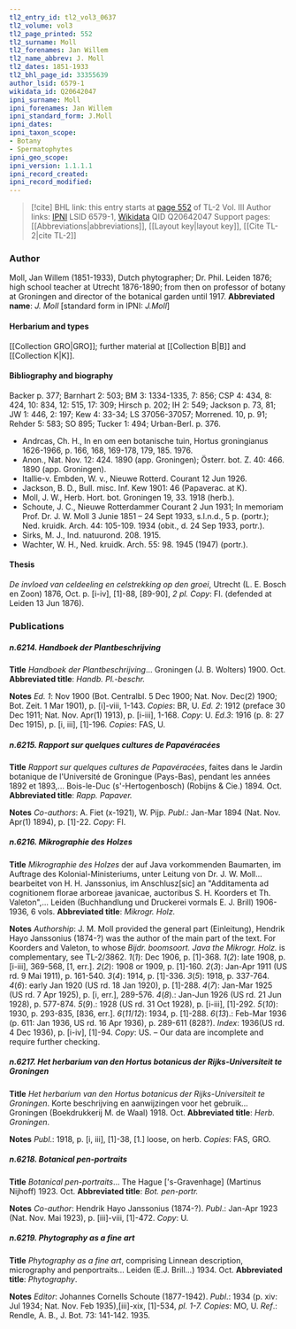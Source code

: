 ```yaml
---
tl2_entry_id: tl2_vol3_0637
tl2_volume: vol3
tl2_page_printed: 552
tl2_surname: Moll
tl2_forenames: Jan Willem
tl2_name_abbrev: J. Moll
tl2_dates: 1851-1933
tl2_bhl_page_id: 33355639
author_lsid: 6579-1
wikidata_id: Q20642047
ipni_surname: Moll
ipni_forenames: Jan Willem
ipni_standard_form: J.Moll
ipni_dates: 
ipni_taxon_scope: 
- Botany
- Spermatophytes
ipni_geo_scope: 
ipni_version: 1.1.1.1
ipni_record_created: 
ipni_record_modified:
---
```


> [!cite] BHL link: this entry starts at [page 552](https://www.biodiversitylibrary.org/page/33355639) of TL-2 Vol. III
> Author links: [IPNI](https://www.ipni.org/a/6579-1) LSID 6579-1, [Wikidata](https://www.wikidata.org/wiki/Q20642047) QID Q20642047
> Support pages: [[Abbreviations|abbreviations]], [[Layout key|layout key]], [[Cite TL-2|cite TL-2]]

### Author

Moll, Jan Willem (1851-1933), Dutch phytographer; Dr. Phil. Leiden 1876; high school teacher at Utrecht 1876-1890; from then on professor of botany at Groningen and director of the botanical garden until 1917. 
**Abbreviated name**: *J. Moll* \[standard form in IPNI: *J.Moll*\]

#### Herbarium and types

[[Collection GRO|GRO]]; further material at [[Collection B|B]] and [[Collection K|K]].

#### Bibliography and biography

Backer p. 377; Barnhart 2: 503; BM 3: 1334-1335, 7: 856; CSP 4: 434, 8: 424, 10: 834, 12: 515, 17: 309; Hirsch p. 202; IH 2: 549; Jackson p. 73, 81; JW 1: 446, 2: 197; Kew 4: 33-34; LS 37056-37057; Morrened. 10, p. 91; Rehder 5: 583; SO 895; Tucker 1: 494; Urban-Berl. p. 376.
- Andrcas, Ch. H., In en om een botanische tuin, Hortus groningianus 1626-1966, p. 166, 168, 169-178, 179, 185. 1976.
- Anon., Nat. Nov. 12: 424. 1890 (app. Groningen); Österr. bot. Z. 40: 466. 1890 (app. Groningen).
- Itallie-v. Embden, W. v., Nieuwe Rotterd. Courant 12 Jun 1926.
- Jackson, B. D., Bull. misc. Inf. Kew 1901: 46 (Papaverac. at K).
- Moll, J. W., Herb. Hort. bot. Groningen 19, 33. 1918 (herb.).
- Schoute, J. C., Nieuwe Rotterdammer Courant 2 Jun 1931; In memoriam Prof. Dr. J. W. Moll 3 Junie 1851 – 24 Sept 1933, s.l.n.d., 5 p. (portr.); Ned. kruidk. Arch. 44: 105-109. 1934 (obit., d. 24 Sep 1933, portr.).
- Sirks, M. J., Ind. natuurond. 208. 1915.
- Wachter, W. H., Ned. kruidk. Arch. 55: 98. 1945 (1947) (portr.).

#### Thesis

*De invloed van celdeeling en celstrekking op den groei*, Utrecht (L. E. Bosch en Zoon) 1876, Oct. p. \[i-iv\], \[1\]-88, \[89-90\], *2 pl. Copy*: FI. (defended at Leiden 13 Jun 1876).

### Publications

##### n.6214. Handboek der Plantbeschrijving

**Title**
*Handboek der Plantbeschrijving*... Groningen (J. B. Wolters) 1900. Oct.
**Abbreviated title**: *Handb. Pl.-beschr.*

**Notes**
*Ed. 1*: Nov 1900 (Bot. Centralbl. 5 Dec 1900; Nat. Nov. Dec(2) 1900; Bot. Zeit. 1 Mar 1901), p. \[i\]-viii, 1-143. *Copies*: BR, U.
*Ed. 2*: 1912 (preface 30 Dec 1911; Nat. Nov. Apr(1) 1913), p. \[i-iii\], 1-168. *Copy*: U.
*Ed.3*: 1916 (p. 8: 27 Dec 1915), p. \[i, iii\], \[1\]-196. *Copies*: FAS, U.

##### n.6215. Rapport sur quelques cultures de Papavéracées

**Title**
*Rapport sur quelques cultures de Papavéracées*, faites dans le Jardin botanique de l'Université de Groningue (Pays-Bas), pendant les années 1892 et 1893,... Bois-le-Duc (s'-Hertogenbosch) (Robijns & Cie.) 1894. Oct.
**Abbreviated title**: *Rapp. Papaver.*

**Notes**
*Co-authors*: A. Fiet (x-1921), W. Pijp.
*Publ*.: Jan-Mar 1894 (Nat. Nov. Apr(1) 1894), p. \[1\]-22. *Copy*: FI.

##### n.6216. Mikrographie des Holzes

**Title**
*Mikrographie des Holzes* der auf Java vorkommenden Baumarten, im Auftrage des Kolonial-Ministeriums, unter Leitung von Dr. J. W. Moll... bearbeitet von H. H. Janssonius, im Anschlusz\[sic\] an "Additamenta ad cognitionem florae arboreae javanicae, auctoribus S. H. Koorders et Th. Valeton",... Leiden (Buchhandlung und Druckerei vormals E. J. Brill) 1906-1936, 6 vols.
**Abbreviated title**: *Mikrogr. Holz.*

**Notes**
*Authorship*: J. M. Moll provided the general part (Einleitung), Hendrik Hayo Janssonius (1874-?) was the author of the main part of the text. For Koorders and Valeton, to whose *Bijdr. boomsoort. Java the Mikrogr. Holz.* is complementary, see TL-2/3862.
*1*(*1*): Dec 1906, p. \[1\]-368.
*1*(*2*): late 1908, p. \[i-iii\], 369-568, \[1, err.\].
*2*(*2*): 1908 or 1909, p. \[1\]-160.
*2*(*3*): Jan-Apr 1911 (US rd. 9 Mai 1911), p. 161-540.
*3*(*4*): 1914, p. \[1\]-336.
*3*(*5*): 1918, p. 337-764.
*4*(*6*): early Jan 1920 (US rd. 18 Jan 1920), p. \[1\]-288.
*4*(*7*): Jan-Mar 1925 (US rd. 7 Apr 1925), p. \[i, err.\], 289-576.
*4*(*8*).: Jan-Jun 1926 (US rd. 21 Jun 1928), p. 577-874.
*5*(*9*).: 1928 (US rd. 31 Oct 1928), p. \[i-iii\], \[1\]-292.
*5*(*10*): 1930, p. 293-835, \[836, err.\].
*6*(*11*/*12*): 1934, p. \[1\]-288.
*6*(*13*).: Feb-Mar 1936 (p. 611: Jan 1936, US rd. 16 Apr 1936), p. 289-611 (828?).
*Index*: 1936(US rd. 4 Dec 1936), p. \[i-iv\], \[1\]-94.
*Copy*: US. – Our data are incomplete and require further checking.

##### n.6217. Het herbarium van den Hortus botanicus der Rijks-Universiteit te Groningen

**Title**
*Het herbarium van den Hortus botanicus der Rijks-Universiteit te Groningen*. Korte beschrijving en aanwijzingen voor het gebruik... Groningen (Boekdrukkerij M. de Waal) 1918. Oct.
**Abbreviated title**: *Herb. Groningen*.

**Notes**
*Publ*.: 1918, p. \[i, iii\], \[1\]-38, \[1.\] loose, on herb. *Copies*: FAS, GRO.

##### n.6218. Botanical pen-portraits

**Title**
*Botanical pen-portraits*... The Hague \['s-Gravenhage\] (Martinus Nijhoff) 1923. Oct.
**Abbreviated title**: *Bot. pen-portr.*

**Notes**
*Co-author*: Hendrik Hayo Janssonius (1874-?).
*Publ*.: Jan-Apr 1923 (Nat. Nov. Mai 1923), p. \[iii\]-viii, \[1\]-472. *Copy*: U.

##### n.6219. Phytography as a fine art

**Title**
*Phytography as a fine art*, comprising Linnean description, micrography and penportraits... Leiden (E.J. Brill...) 1934. Oct.
**Abbreviated title**: *Phytography*.

**Notes**
*Editor*: Johannes Cornells Schoute (1877-1942).
*Publ*.: 1934 (p. xiv: Jul 1934; Nat. Nov. Feb 1935),\[iii\]-xix, \[1\]-534, *pl. 1-7. Copies*: MO, U.
*Ref*.: Rendle, A. B., J. Bot. 73: 141-142. 1935.


